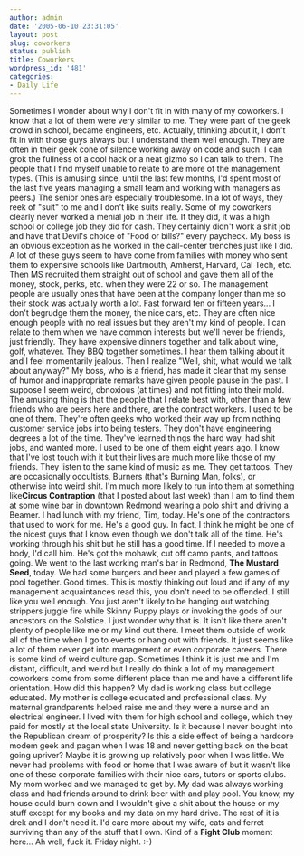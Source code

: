 ```yaml
---
author: admin
date: '2005-06-10 23:31:05'
layout: post
slug: coworkers
status: publish
title: Coworkers
wordpress_id: '481'
categories:
- Daily Life
---
```


Sometimes I wonder about why I don't fit in with many of my coworkers. I
know that a lot of them were very similar to me. They were part of the
geek crowd in school, became engineers, etc. Actually, thinking about
it, I don't fit in with those guys always but I understand them well
enough. They are often in their geek cone of silence working away on
code and such. I can grok the fullness of a cool hack or a neat gizmo so
I can talk to them. The people that I find myself unable to relate to
are more of the management types. (This is amusing since, until the last
few months, I'd spent most of the last five years managing a small team
and working with managers as peers.) The senior ones are especially
troublesome. In a lot of ways, they reek of "suit" to me and I don't
like suits really. Some of my coworkers clearly never worked a menial
job in their life. If they did, it was a high school or college job they
did for cash. They certainly didn't work a shit job and have that
Devil's choice of "Food or bills?" every paycheck. My boss is an obvious
exception as he worked in the call-center trenches just like I did. A
lot of these guys seem to have come from families with money who sent
them to expensive schools like Dartmouth, Amherst, Harvard, Cal Tech,
etc. Then MS recruited them straight out of school and gave them all of
the money, stock, perks, etc. when they were 22 or so. The management
people are usually ones that have been at the company longer than me so
their stock was actually worth a lot. Fast forward ten or fifteen
years... I don't begrudge them the money, the nice cars, etc. They are
often nice enough people with no real issues but they aren't my kind of
people. I can relate to them when we have common interests but we'll
never be friends, just friendly. They have expensive dinners together
and talk about wine, golf, whatever. They BBQ together sometimes. I hear
them talking about it and I feel momentarily jealous. Then I realize
"Well, shit, what would we talk about anyway?" My boss, who is a friend,
has made it clear that my sense of humor and inappropriate remarks have
given people pause in the past. I suppose I seem weird, obnoxious (at
times) and not fitting into their mold. The amusing thing is that the
people that I relate best with, other than a few friends who are peers
here and there, are the contract workers. I used to be one of them.
They're often geeks who worked their way up from nothing customer
service jobs into being testers. They don't have engineering degrees a
lot of the time. They've learned things the hard way, had shit jobs, and
wanted more. I used to be one of them eight years ago. I know that I've
lost touch with it but their lives are much more like those of my
friends. They listen to the same kind of music as me. They get tattoos.
They are occasionally occultists, Burners (that's Burning Man, folks),
or otherwise into weird shit. I'm much more likely to run into them at
something like**Circus Contraption** (that I posted about last week)
than I am to find them at some wine bar in downtown Redmond wearing a
polo shirt and driving a Beamer. I had lunch with my friend, Tim, today.
He's one of the contractors that used to work for me. He's a good guy.
In fact, I think he might be one of the nicest guys that I know even
though we don't talk all of the time. He's working through his shit but
he still has a good time. If I needed to move a body, I'd call him. He's
got the mohawk, cut off camo pants, and tattoos going. We went to the
last working man's bar in Redmond, **The Mustard Seed**, today. We had
some burgers and beer and played a few games of pool together. Good
times. This is mostly thinking out loud and if any of my management
acquaintances read this, you don't need to be offended. I still like you
well enough. You just aren't likely to be hanging out watching strippers
juggle fire while Skinny Puppy plays or invoking the gods of our
ancestors on the Solstice. I just wonder why that is. It isn't like
there aren't plenty of people like me or my kind out there. I meet them
outside of work all of the time when I go to events or hang out with
friends. It just seems like a lot of them never get into management or
even corporate careers. There is some kind of weird culture gap.
Sometimes I think it is just me and I'm distant, difficult, and weird
but I really do think a lot of my management coworkers come from some
different place than me and have a different life orientation. How did
this happen? My dad is working class but college educated. My mother is
college educated and professional class. My maternal grandparents helped
raise me and they were a nurse and an electrical engineer. I lived with
them for high school and college, which they paid for mostly at the
local state University. Is it because I never bought into the Republican
dream of prosperity? Is this a side effect of being a hardcore modem
geek and pagan when I was 18 and never getting back on the boat going
upriver? Maybe it is growing up relatively poor when I was little. We
never had problems with food or home that I was aware of but it wasn't
like one of these corporate families with their nice cars, tutors or
sports clubs. My mom worked and we managed to get by. My dad was always
working class and had friends around to drink beer with and play pool.
You know, my house could burn down and I wouldn't give a shit about the
house or my stuff except for my books and my data on my hard drive. The
rest of it is drek and I don't need it. I'd care more about my wife,
cats and ferret surviving than any of the stuff that I own. Kind of a
**Fight Club** moment here... Ah well, fuck it. Friday night. :-)
